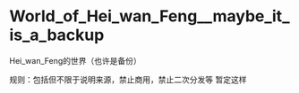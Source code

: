 # World_of_Hei_wan_Feng__maybe_it_is_a_backup
Hei_wan_Feng的世界（也许是备份）

规则：包括但不限于说明来源，禁止商用，禁止二次分发等
暂定这样
